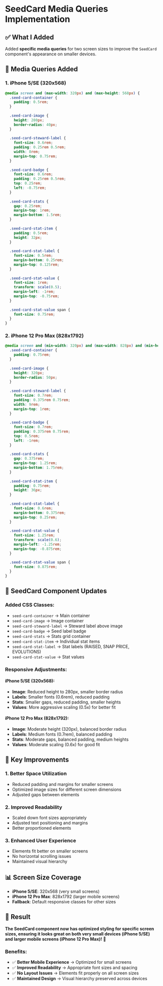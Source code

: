 # SeedCard Media Queries Implementation

## ✅ What I Added

Added **specific media queries** for two screen sizes to improve the `SeedCard` component's appearance on smaller devices.

## 📱 Media Queries Added

### **1. iPhone 5/SE (320x568)**
```css
@media screen and (max-width: 320px) and (max-height: 568px) {
  .seed-card-container {
    padding: 0.5rem;
  }
  
  .seed-card-image {
    height: 280px;
    border-radius: 40px;
  }
  
  .seed-card-steward-label {
    font-size: 0.6rem;
    padding: 0.25rem 0.5rem;
    width: 8rem;
    margin-top: 0.75rem;
  }
  
  .seed-card-badge {
    font-size: 0.6rem;
    padding: 0.25rem 0.5rem;
    top: 0.25rem;
    left: -0.75rem;
  }
  
  .seed-card-stats {
    gap: 0.25rem;
    margin-top: 1rem;
    margin-bottom: 1.5rem;
  }
  
  .seed-card-stat-item {
    padding: 0.5rem;
    height: 32px;
  }
  
  .seed-card-stat-label {
    font-size: 0.5rem;
    margin-bottom: 0.25rem;
    margin-top: 0.125rem;
  }
  
  .seed-card-stat-value {
    font-size: 1rem;
    transform: scale(0.5);
    margin-left: -1rem;
    margin-top: -0.75rem;
  }
  
  .seed-card-stat-value span {
    font-size: 0.75rem;
  }
}
```

### **2. iPhone 12 Pro Max (828x1792)**
```css
@media screen and (min-width: 320px) and (max-width: 828px) and (min-height: 568px) and (max-height: 1792px) {
  .seed-card-container {
    padding: 0.75rem;
  }
  
  .seed-card-image {
    height: 320px;
    border-radius: 50px;
  }
  
  .seed-card-steward-label {
    font-size: 0.7rem;
    padding: 0.375rem 0.75rem;
    width: 9rem;
    margin-top: 1rem;
  }
  
  .seed-card-badge {
    font-size: 0.7rem;
    padding: 0.375rem 0.75rem;
    top: 0.5rem;
    left: -1rem;
  }
  
  .seed-card-stats {
    gap: 0.375rem;
    margin-top: 1.25rem;
    margin-bottom: 1.75rem;
  }
  
  .seed-card-stat-item {
    padding: 0.75rem;
    height: 36px;
  }
  
  .seed-card-stat-label {
    font-size: 0.6rem;
    margin-bottom: 0.375rem;
    margin-top: 0.25rem;
  }
  
  .seed-card-stat-value {
    font-size: 1.25rem;
    transform: scale(0.6);
    margin-left: -1.25rem;
    margin-top: -0.875rem;
  }
  
  .seed-card-stat-value span {
    font-size: 0.875rem;
  }
}
```

## 🔧 SeedCard Component Updates

### **Added CSS Classes:**
- `seed-card-container` → Main container
- `seed-card-image` → Image container
- `seed-card-steward-label` → Steward label above image
- `seed-card-badge` → Seed label badge
- `seed-card-stats` → Stats grid container
- `seed-card-stat-item` → Individual stat items
- `seed-card-stat-label` → Stat labels (RAISED, SNAP PRICE, EVOLUTIONS)
- `seed-card-stat-value` → Stat values

### **Responsive Adjustments:**

#### **iPhone 5/SE (320x568):**
- **Image**: Reduced height to 280px, smaller border radius
- **Labels**: Smaller fonts (0.6rem), reduced padding
- **Stats**: Smaller gaps, reduced padding, smaller heights
- **Values**: More aggressive scaling (0.5x) for better fit

#### **iPhone 12 Pro Max (828x1792):**
- **Image**: Moderate height (320px), balanced border radius
- **Labels**: Medium fonts (0.7rem), balanced padding
- **Stats**: Moderate gaps, balanced padding, medium heights
- **Values**: Moderate scaling (0.6x) for good fit

## 🎯 Key Improvements

### **1. Better Space Utilization**
- Reduced padding and margins for smaller screens
- Optimized image sizes for different screen dimensions
- Adjusted gaps between elements

### **2. Improved Readability**
- Scaled down font sizes appropriately
- Adjusted text positioning and margins
- Better proportioned elements

### **3. Enhanced User Experience**
- Elements fit better on smaller screens
- No horizontal scrolling issues
- Maintained visual hierarchy

## 📊 Screen Size Coverage

- **iPhone 5/SE**: 320x568 (very small screens)
- **iPhone 12 Pro Max**: 828x1792 (larger mobile screens)
- **Fallback**: Default responsive classes for other sizes

## 🎉 Result

**The SeedCard component now has optimized styling for specific screen sizes, ensuring it looks great on both very small devices (iPhone 5/SE) and larger mobile screens (iPhone 12 Pro Max)!** 🎉

### **Benefits:**
- ✅ **Better Mobile Experience** → Optimized for small screens
- ✅ **Improved Readability** → Appropriate font sizes and spacing
- ✅ **No Layout Issues** → Elements fit properly on all screen sizes
- ✅ **Maintained Design** → Visual hierarchy preserved across devices
